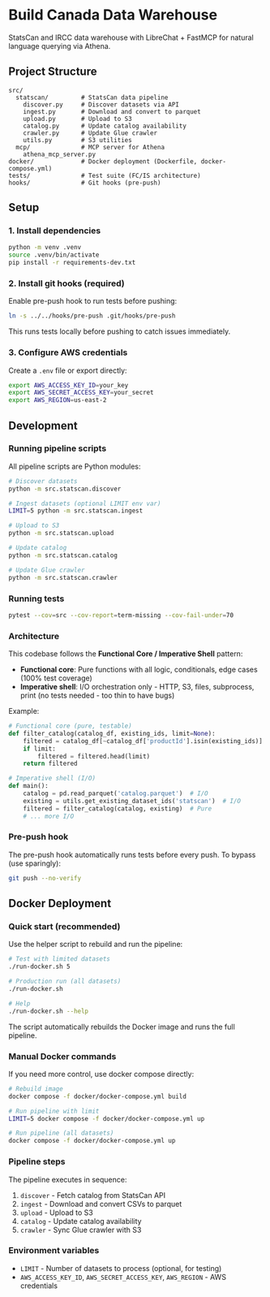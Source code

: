 # Build Canada Data Warehouse

StatsCan and IRCC data warehouse with LibreChat + FastMCP for natural language querying via Athena.

## Project Structure

```
src/
  statscan/         # StatsCan data pipeline
    discover.py     # Discover datasets via API
    ingest.py       # Download and convert to parquet
    upload.py       # Upload to S3
    catalog.py      # Update catalog availability
    crawler.py      # Update Glue crawler
    utils.py        # S3 utilities
  mcp/              # MCP server for Athena
    athena_mcp_server.py
docker/             # Docker deployment (Dockerfile, docker-compose.yml)
tests/              # Test suite (FC/IS architecture)
hooks/              # Git hooks (pre-push)
```

## Setup

### 1. Install dependencies

```bash
python -m venv .venv
source .venv/bin/activate
pip install -r requirements-dev.txt
```

### 2. Install git hooks (required)

Enable pre-push hook to run tests before pushing:

```bash
ln -s ../../hooks/pre-push .git/hooks/pre-push
```

This runs tests locally before pushing to catch issues immediately.

### 3. Configure AWS credentials

Create a `.env` file or export directly:

```bash
export AWS_ACCESS_KEY_ID=your_key
export AWS_SECRET_ACCESS_KEY=your_secret
export AWS_REGION=us-east-2
```

## Development

### Running pipeline scripts

All pipeline scripts are Python modules:

```bash
# Discover datasets
python -m src.statscan.discover

# Ingest datasets (optional LIMIT env var)
LIMIT=5 python -m src.statscan.ingest

# Upload to S3
python -m src.statscan.upload

# Update catalog
python -m src.statscan.catalog

# Update Glue crawler
python -m src.statscan.crawler
```

### Running tests

```bash
pytest --cov=src --cov-report=term-missing --cov-fail-under=70
```

### Architecture

This codebase follows the **Functional Core / Imperative Shell** pattern:

- **Functional core**: Pure functions with all logic, conditionals, edge cases (100% test coverage)
- **Imperative shell**: I/O orchestration only - HTTP, S3, files, subprocess, print (no tests needed - too thin to have bugs)

Example:
```python
# Functional core (pure, testable)
def filter_catalog(catalog_df, existing_ids, limit=None):
    filtered = catalog_df[~catalog_df['productId'].isin(existing_ids)]
    if limit:
        filtered = filtered.head(limit)
    return filtered

# Imperative shell (I/O)
def main():
    catalog = pd.read_parquet('catalog.parquet')  # I/O
    existing = utils.get_existing_dataset_ids('statscan')  # I/O
    filtered = filter_catalog(catalog, existing)  # Pure
    # ... more I/O
```

### Pre-push hook

The pre-push hook automatically runs tests before every push. To bypass (use sparingly):

```bash
git push --no-verify
```

## Docker Deployment

### Quick start (recommended)

Use the helper script to rebuild and run the pipeline:

```bash
# Test with limited datasets
./run-docker.sh 5

# Production run (all datasets)
./run-docker.sh

# Help
./run-docker.sh --help
```

The script automatically rebuilds the Docker image and runs the full pipeline.

### Manual Docker commands

If you need more control, use docker compose directly:

```bash
# Rebuild image
docker compose -f docker/docker-compose.yml build

# Run pipeline with limit
LIMIT=5 docker compose -f docker/docker-compose.yml up

# Run pipeline (all datasets)
docker compose -f docker/docker-compose.yml up
```

### Pipeline steps

The pipeline executes in sequence:
1. `discover` - Fetch catalog from StatsCan API
2. `ingest` - Download and convert CSVs to parquet
3. `upload` - Upload to S3
4. `catalog` - Update catalog availability
5. `crawler` - Sync Glue crawler with S3

### Environment variables

- `LIMIT` - Number of datasets to process (optional, for testing)
- `AWS_ACCESS_KEY_ID`, `AWS_SECRET_ACCESS_KEY`, `AWS_REGION` - AWS credentials
